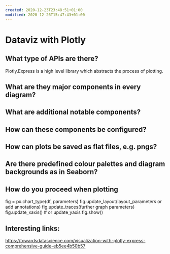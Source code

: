 ```yaml
---
created: 2020-12-23T23:48:51+01:00
modified: 2020-12-26T15:47:43+01:00
---
```


# Dataviz with Plotly

## What type of APIs are there?
Plotly.Express is a high level library which abstracts the process of plotting.

## What are they major components in every diagram?

## What are additional notable components?

## How can these components be configured?

## How can plots be saved as flat files, e.g. pngs? 

## Are there predefined colour palettes and diagram backgrounds as in Seaborn?

## How do you proceed when plotting

fig = px.chart_type(df, parameters)
fig.update_layout(layout_parameters or add annotations)
fig.update_traces(further graph parameters)
fig.update_xaxis() # or update_yaxis
fig.show()

## Interesting links: 
https://towardsdatascience.com/visualization-with-plotly-express-comprehensive-guide-eb5ee4b50b57